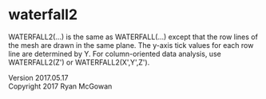 # waterfall2

WATERFALL2(...) is the same as WATERFALL(...) except that the row lines of the mesh are drawn in the same plane. The y-axis tick values for each row line are determined by Y. For column-oriented data analysis, use WATERFALL2(Z') or WATERFALL2(X',Y',Z').

Version 2017.05.17  
Copyright 2017 Ryan McGowan

